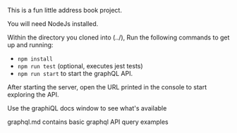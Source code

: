 This is a fun little address book project.

You will need NodeJs installed. 

Within the directory you cloned into (../), Run the following commands to get up and running:
 * `npm install`
 * `npm run test` (optional, executes jest tests)
 * `npm run start` to start the graphQL API.

After starting the server, open the URL printed in the console to start exploring the API.

Use the graphiQL docs window to see what's available

graphql.md contains basic graphql API query examples
